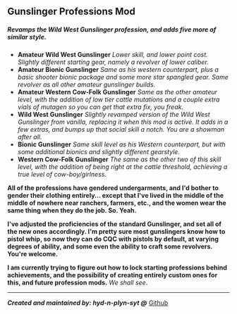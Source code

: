## Gunslinger Professions Mod

##### Revamps the Wild West Gunslinger profession, and adds five more of similar style.

* **Amateur Wild West Gunslinger**
*Lower skill, and lower point cost. Slightly different starting gear, namely a revolver of lower caliber.*
* **Amateur Bionic Gunslinger**
*Same as his western counterpart, plus a basic shooter bionic package and some more star spangled gear. Same revolver as all other amateur gunslinger builds.*
* **Amateur Western Cow-Folk Gunslinger**
*Same as the other amateur level, with the addition of low tier cattle mutations and a couple extra vials of mutagen so you can get that extra fix, you freak.*
* **Wild West Gunslinger**
*Slightly revamped version of the Wild West Gunslinger from vanilla, replacing it when this mod is active. It adds in a few extras, and bumps up that social skill a notch. You are a showman after all.*
* **Bionic Gunslinger**
*Same skill level as his Western counterpart, but with some additional bionics and slightly different gearstyle.*
* **Western Cow-Folk Gunslinger**
*The same as the other two of this skill level, with the addition of being right at the cattle threshold, achieving a true level of cow-boy/girlness.*

**All of the professions have gendered undergarments, and I'd bother to gender their clothing entirely... except that I've lived in the middle of the middle of nowhere near ranchers, farmers, etc., and the women wear the same thing when they do the job. So. Yeah.**

**I've adjusted the proficiencies of the standard Gunslinger, and set all of the new ones accordingly. I'm pretty sure most gunslingers know how to pistol whip, so now they can do CQC with pistols by default, at varying degrees of ability, and some even the ability to craft some revolvers. You're welcome.**

**I am currently trying to figure out how to lock starting professions behind achievements, and the possibility of creating entirely custom ones for this, and future profession mods.** *We shall see*.

---------------
***Created and maintained by: hyd-n-plyn-syt @*** [Github](https://github.com/hyd-n-plyn-syt/hyd-n-plyn-syt-CDDA-Mods)